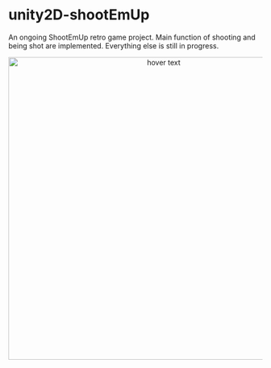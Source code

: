 # unity2D-shootEmUp
An ongoing ShootEmUp retro game project. Main function of shooting and being shot are implemented. Everything else is still in progress.


<p align="center">
  <img src="https://github.com/ngol0/unity2D-shootEmUp/blob/main/screenshot3.png" width="600" title="hover text">
</p>
